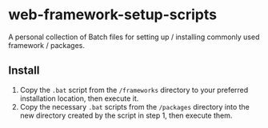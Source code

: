 # web-framework-setup-scripts

A personal collection of Batch files for setting up / installing commonly used framework / packages.

## Install

1. Copy the `.bat` script from the `/frameworks` directory to your preferred installation location, then execute it.
2. Copy the necessary `.bat` scripts from the `/packages` directory into the new directory created by the script in step 1, then execute them.

